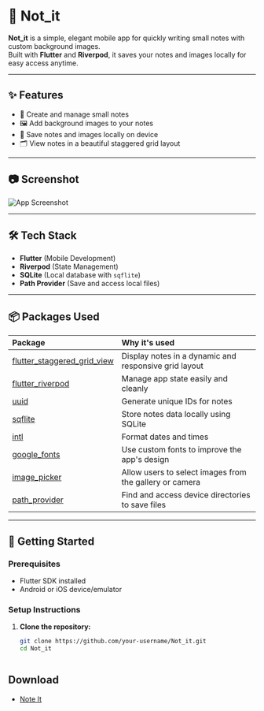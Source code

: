 # 📝 Not_it

**Not_it** is a simple, elegant mobile app for quickly writing small notes with custom background images.  
Built with **Flutter** and **Riverpod**, it saves your notes and images locally for easy access anytime.

---

## ✨ Features

- 📝 Create and manage small notes
- 🖼️ Add background images to your notes
- 💾 Save notes and images locally on device
- 🗂️ View notes in a beautiful staggered grid layout

---

## 📷 Screenshot

![App Screenshot](https://github.com/talatsaleh/note_it/assets/56842486/64483df4-75bb-4555-a040-e2a55bae944b)

---

## 🛠️ Tech Stack

- **Flutter** (Mobile Development)
- **Riverpod** (State Management)
- **SQLite** (Local database with `sqflite`)
- **Path Provider** (Save and access local files)

---

## 📦 Packages Used

| Package | Why it's used |
|:---|:---|
| [flutter_staggered_grid_view](https://pub.dev/packages/flutter_staggered_grid_view) | Display notes in a dynamic and responsive grid layout |
| [flutter_riverpod](https://pub.dev/packages/flutter_riverpod) | Manage app state easily and cleanly |
| [uuid](https://pub.dev/packages/uuid) | Generate unique IDs for notes |
| [sqflite](https://pub.dev/packages/sqflite) | Store notes data locally using SQLite |
| [intl](https://pub.dev/packages/intl) | Format dates and times |
| [google_fonts](https://pub.dev/packages/google_fonts) | Use custom fonts to improve the app's design |
| [image_picker](https://pub.dev/packages/image_picker) | Allow users to select images from the gallery or camera |
| [path_provider](https://pub.dev/packages/path_provider) | Find and access device directories to save files |

---

## 🚀 Getting Started

### Prerequisites

- Flutter SDK installed
- Android or iOS device/emulator

### Setup Instructions

1. **Clone the repository:**

   ```bash
   git clone https://github.com/your-username/Not_it.git
   cd Not_it



## Download

- [Note It](https://github.com/talatsaleh/note_it/releases/download/latest/notes.apk)

